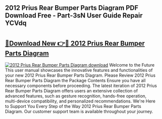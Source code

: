 ## 2012 Prius Rear Bumper Parts Diagram PDF Download Free - Part-3sN User Guide Repair YCVdq

# <h2><a href="http://dfuncyg.blite.top/?on=2012+Prius+Rear+Bumper+Parts+Diagram">🔗Download New 👉🔴 2012 Prius Rear Bumper Parts Diagram</a></h2>

[![2012 Prius Rear Bumper Parts Diagram download](https://i.imgur.com/lujVjoI.png)](http://dfuncyg.blite.top/?on=2012+Prius+Rear+Bumper+Parts+Diagram)
Welcome to the Future This user manual showcases the innovative features and functionalities of your new 2012 Prius Rear Bumper Parts Diagram. Please Review 2012 Prius Rear Bumper Parts Diagram the Package Contents Ensure you have all necessary components before proceeding. The latest iteration of 2012 Prius Rear Bumper Parts Diagram offers users an extensive collection of advanced features, such as gesture recognition, hands-free operation, multi-device compatibility, and personalized recommendations. We're Here to Support You Every Step of the Way 2012 Prius Rear Bumper Parts Diagram. Our customer support team is available throughout your journey.
